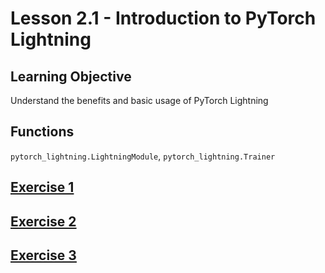 # Lesson 2.1 - Introduction to PyTorch Lightning

## Learning Objective

Understand the benefits and basic usage of PyTorch Lightning


## Functions

`pytorch_lightning.LightningModule`, `pytorch_lightning.Trainer`

## [Exercise 1](https://github.com/bidata-io/dc-scalable-ai/tree/main/ch_2/exercises/2_1/1)

## [Exercise 2](https://github.com/bidata-io/dc-scalable-ai/tree/main/ch_2/exercises/2_1/2)

## [Exercise 3](https://github.com/bidata-io/dc-scalable-ai/tree/main/ch_2/exercises/2_1/3)
